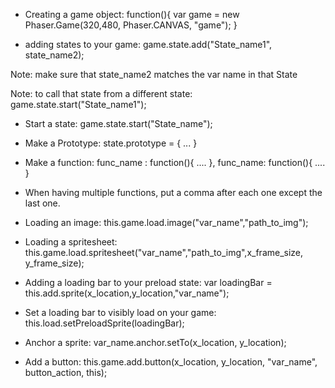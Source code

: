 - Creating a game object:
  function(){
    var game = new Phaser.Game(320,480, Phaser.CANVAS, "game");
  }
  
- adding states to your game:
  game.state.add("State_name1", state_name2);
  
Note: make sure that state_name2 matches the var name in that State

Note: to call that state from a different state:
  game.state.start("State_name1");
  
- Start a state:
  game.state.start("State_name");

- Make a Prototype:
  state.prototype = {
    ...
   }
   
- Make a function:
  func_name : function(){
    ....
  },
  func_name: function(){
   ....
  }
  
- When having multiple functions, put a comma after each one except the last one.

- Loading an image:
  this.game.load.image("var_name","path_to_img");
 
- Loading a spritesheet:
  this.game.load.spritesheet("var_name","path_to_img",x_frame_size, y_frame_size);

- Adding a loading bar to your preload state:
  var loadingBar = this.add.sprite(x_location,y_location,"var_name");
  
- Set a loading bar to visibly load on your game:
  this.load.setPreloadSprite(loadingBar);
  
- Anchor a sprite:
  var_name.anchor.setTo(x_location, y_location);
 
- Add a button:
  this.game.add.button(x_location, y_location, "var_name", button_action, this);
